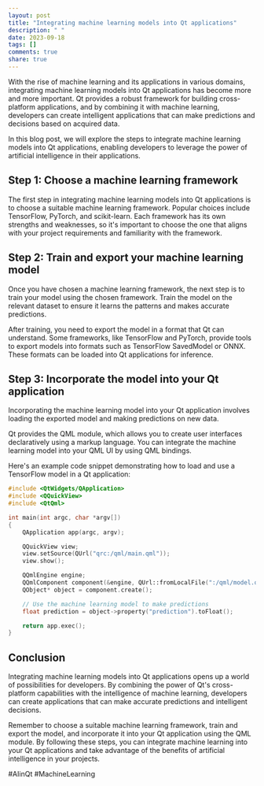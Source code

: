 ```yaml
---
layout: post
title: "Integrating machine learning models into Qt applications"
description: " "
date: 2023-09-18
tags: []
comments: true
share: true
---
```


With the rise of machine learning and its applications in various domains, integrating machine learning models into Qt applications has become more and more important. Qt provides a robust framework for building cross-platform applications, and by combining it with machine learning, developers can create intelligent applications that can make predictions and decisions based on acquired data.

In this blog post, we will explore the steps to integrate machine learning models into Qt applications, enabling developers to leverage the power of artificial intelligence in their applications.

## Step 1: Choose a machine learning framework

The first step in integrating machine learning models into Qt applications is to choose a suitable machine learning framework. Popular choices include TensorFlow, PyTorch, and scikit-learn. Each framework has its own strengths and weaknesses, so it's important to choose the one that aligns with your project requirements and familiarity with the framework.

## Step 2: Train and export your machine learning model

Once you have chosen a machine learning framework, the next step is to train your model using the chosen framework. Train the model on the relevant dataset to ensure it learns the patterns and makes accurate predictions.

After training, you need to export the model in a format that Qt can understand. Some frameworks, like TensorFlow and PyTorch, provide tools to export models into formats such as TensorFlow SavedModel or ONNX. These formats can be loaded into Qt applications for inference.

## Step 3: Incorporate the model into your Qt application

Incorporating the machine learning model into your Qt application involves loading the exported model and making predictions on new data.

Qt provides the QML module, which allows you to create user interfaces declaratively using a markup language. You can integrate the machine learning model into your QML UI by using QML bindings.

Here's an example code snippet demonstrating how to load and use a TensorFlow model in a Qt application:

```cpp
#include <QtWidgets/QApplication>
#include <QQuickView>
#include <QtQml>

int main(int argc, char *argv[])
{
    QApplication app(argc, argv);

    QQuickView view;
    view.setSource(QUrl("qrc:/qml/main.qml"));
    view.show();

    QQmlEngine engine;
    QQmlComponent component(&engine, QUrl::fromLocalFile(":/qml/model.qml"));
    QObject* object = component.create();

    // Use the machine learning model to make predictions
    float prediction = object->property("prediction").toFloat();

    return app.exec();
}
```

## Conclusion

Integrating machine learning models into Qt applications opens up a world of possibilities for developers. By combining the power of Qt's cross-platform capabilities with the intelligence of machine learning, developers can create applications that can make accurate predictions and intelligent decisions.

Remember to choose a suitable machine learning framework, train and export the model, and incorporate it into your Qt application using the QML module. By following these steps, you can integrate machine learning into your Qt applications and take advantage of the benefits of artificial intelligence in your projects.

#AIinQt #MachineLearning